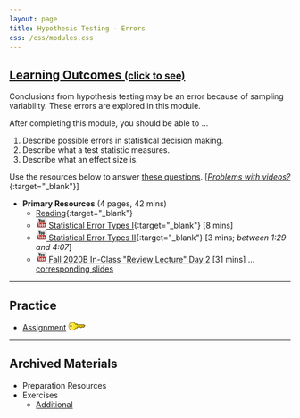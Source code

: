 ```yaml
---
layout: page
title: Hypothesis Testing - Errors
css: /css/modules.css
---
```


<div class="panel-group-ILOs">
  <div class="panel panel-default">
    <div class="panel-heading">
      <h2 class="panel-title">
        <a data-toggle="collapse" href="#ILOs">Learning Outcomes <small>(click to see)</small></a>
      </h2>
    </div>
    <div id="ILOs" class="panel-collapse collapse">
      <div class="panel-body">
Conclusions from hypothesis testing may be an error because of sampling variability. These errors are explored in this module.

<p>After completing this module, you should be able to ...</p>

<ol>
  <li>Describe possible errors in statistical decision making.</li>
  <li>Describe what a test statistic measures.</li>
  <li>Describe what an effect size is.</li>
</ol>
      </div>
    </div>
  </div>
</div>

Use the resources below to answer [these questions](Prep/HypTesting2). [[*Problems with videos?*](../resources/FAQs/videos){:target="_blank"}]

* **Primary Resources** (4 pages, 42 mins)
  * [Reading](http://derekogle.com/Book107/HypTesting2.html){:target="_blank"}
  * [![YouTube](../img/youtube.png) Statistical Error Types I](https://www.youtube.com/watch?v=7mE-K_w1v90){:target="_blank"} [8 mins]
  * [![YouTube](../img/youtube.png) Statistical Error Types II](https://www.youtube.com/watch?v=OWn3Ko1WYTA){:target="_blank"} [3 mins; *between 1:29 and 4:07*]
  * [![YouTube](../img/youtube.png) Fall 2020B In-Class "Review Lecture" Day 2](https://youtu.be/RKhHc40jnxE) [31 mins] ... [corresponding slides](PPT/HypTestingErrs_PPT-Lecture.pptx)

----

## Practice

* [Assignment](CE/HypTesting2_CE1) [![Decoration](../img/key.png)](CE/KEY_HypTesting2_CE1)

----

## Archived Materials

* Preparation Resources
* Exercises
  * [Additional](CE/HypTesting2_CE2)
